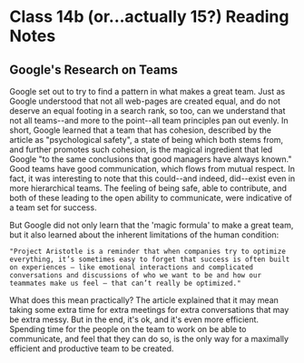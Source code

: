 # Class 14b (or...actually 15?) Reading Notes

## Google's Research on Teams
Google set out to try to find a pattern in what makes a great team. Just as Google understood that not all web-pages are created equal, and do not deserve an equal footing in a search rank, so too, can we understand that not all teams--and more to the point--all team principles pan out evenly. In short, Google learned that a team that has cohesion, described by the article as "psychological safety", a state of being which both stems from, and further promotes such cohesion, is the magical ingredient that led Google "to the same conclusions that good managers have always known." Good teams have good communication, which flows from mutual respect. In fact, it was interesting to note that this could--and indeed, did--exist even in more hierarchical teams. The feeling of being safe, able to contribute, and both of these leading to the open ability to communicate, were indicative of a team set for success. 

But Google did not only learn that the 'magic formula' to make a great team, but it also learned about the inherent limitations of the human condition:

    "Project Aristotle is a reminder that when companies try to optimize everything, it’s sometimes easy to forget that success is often built on experiences — like emotional interactions and complicated conversations and discussions of who we want to be and how our teammates make us feel — that can’t really be optimized."

What does this mean practically? The article explained that it may mean taking some extra time for extra meetings for extra conversations that may be extra messy. But in the end, it's ok, and it's even more efficient. Spending time for the people on the team to work on be able to communicate, and feel that they can do so, is the only way for a maximally efficient and productive team to be created. 